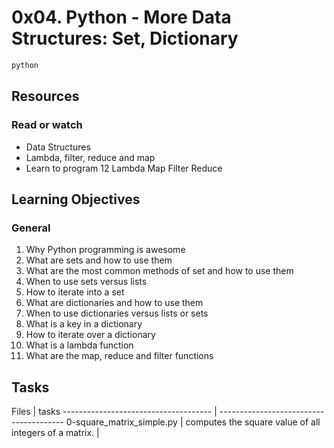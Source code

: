<h1>0x04. Python - More Data Structures: Set, Dictionary</h1>


```python
python
```


<h2>Resources</h2>
<h3>Read or watch</h3>

<ul>
<li>Data Structures</li>
<li>Lambda, filter, reduce and map</li>
<li>Learn to program 12 Lambda Map Filter Reduce</li>
</ul>


<h2>Learning Objectives</h2>
<h3>General</h3>


1. Why Python programming is awesome
2. What are sets and how to use them
3. What are the most common methods of set and how to use them
4. When to use sets versus lists
5. How to iterate into a set
6. What are dictionaries and how to use them
7. When to use dictionaries versus lists or sets
8. What is a key in a dictionary
9. How to iterate over a dictionary
10. What is a lambda function
11. What are the map, reduce and filter functions


<h2>Tasks</h2>
Files                                 |       tasks
------------------------------------- | ---------------------------------------
0-square_matrix_simple.py             | computes the square value of all integers of a matrix.
				      | 
